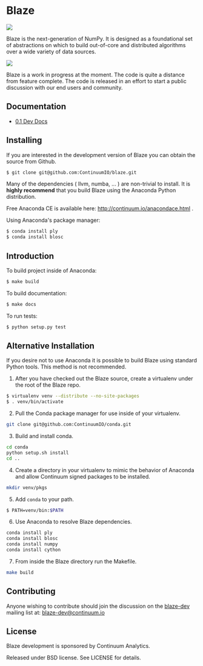 Blaze
=====

![](https://raw.github.com/ContinuumIO/blaze/master/docs/source/svg/numpy_plus.png)

Blaze is the next-generation of NumPy. It is designed as a foundational
set of abstractions on which to build out-of-core and distributed
algorithms over a wide variety of data sources.

![](https://raw.github.com/ContinuumIO/blaze/master/docs/source/svg/sources.png)

Blaze is a work in progress at the moment. The code is quite a distance
from feature complete. The code is released in an effort to start a
public discussion with our end users and community.

Documentation
-------------

* [0.1 Dev Docs](http://blaze.pydata.org/docs/)

Installing
----------

If you are interested in the development version of Blaze you can
obtain the source from Github.

```bash
$ git clone git@github.com:ContinuumIO/blaze.git
```

Many of the dependencies ( llvm, numba, ... ) are non-trivial to
install. It is **highly recommend** that you build Blaze using the Anaconda
Python distribution.

Free Anaconda CE is available here: http://continuum.io/anacondace.html .

Using Anaconda's package manager:

```bash
$ conda install ply
$ conda install blosc
```

Introduction
------------

To build project inside of Anaconda:

```bash
$ make build
```

To build documentation:

```bash
$ make docs
```

To run tests:

```bash
$ python setup.py test
```

Alternative Installation
------------------------

If you desire not to use Anaconda it is possible to build Blaze using
standard Python tools. This method is not recommended.

1) After you have checked out the Blaze source, create a virtualenv
under the root of the Blaze repo.

```bash
$ virtualenv venv --distribute --no-site-packages 
$ . venv/bin/activate
```

2) Pull the Conda package manager for use inside of your virtualenv.

```bash
git clone git@github.com:ContinuumIO/conda.git
```

3) Build and install conda.

```bash
cd conda
python setup.sh install
cd ..
```

4) Create a directory in your virtualenv to mimic the behavior of
Anaconda and allow Continuum signed packages to be installed.

```bash
mkdir venv/pkgs
```

5) Add ``conda`` to your path.

```bash
$ PATH=venv/bin:$PATH
```

6) Use Anaconda to resolve Blaze dependencies.

```bash
conda install ply
conda install blosc
conda install numpy
conda install cython
```

7) From inside the Blaze directory run the Makefile.

```bash
make build
```

Contributing
------------

Anyone wishing to contribute should join the discussion on the
[blaze-dev](https://groups.google.com/a/continuum.io/forum/#!forum/blaze-dev)
mailing list at: blaze-dev@continuum.io

License
-------

Blaze development is sponsored by Continuum Analytics.

Released under BSD license. See LICENSE for details.
